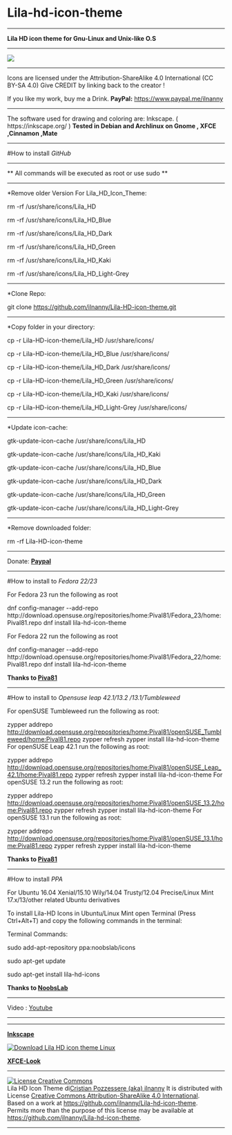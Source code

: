 
# Lila-hd-icon-theme
<hr align=”left” size=”1″ width=”300″ color=”red” noshade>
<b>Lila HD icon theme for Gnu-Linux and Unix-like O.S</b>
<hr align=”left” size=”1″ width=”300″ color=”red” noshade>
<img src="https://github.com/ilnanny/Lila-HD-icon-theme/blob/master/Lila-HD-Icon-theme-3.0-Preview.png
?raw=true"Lila HD icon Theme Master"> 

<hr align=”left” size=”1″ width=”300″ color=”red” noshade>
Icons are licensed under the Attribution-ShareAlike 4.0 International (CC BY-SA 4.0)
Give CREDIT by linking back to the creator !

If you like my work, buy me a Drink.
<b>PayPal:</b>
https://www.paypal.me/ilnanny
<hr align=”left” size=”1″ width=”300″ color=”red” noshade>
The software used for drawing and coloring are: Inkscape. ( https://inkscape.org/ )
<b>Tested in Debian and Archlinux on Gnome , XFCE ,Cinnamon ,Mate </b>
<hr align=”left” size=”1″ width=”300″ color=”red” noshade>

#How to install *GitHub*
<hr align=”left” size=”1″ width=”300″ color=”red” noshade>
** All commands will be executed as root or use sudo **
<hr align=”left” size=”1″ width=”300″ color=”red” noshade>
*Remove older Version For Lila_HD_Icon_Theme:

 <P>rm -rf /usr/share/icons/Lila_HD</P>
 <P>rm -rf /usr/share/icons/Lila_HD_Blue</P>
 <P>rm -rf /usr/share/icons/Lila_HD_Dark</P>
 <P>rm -rf /usr/share/icons/Lila_HD_Green</P>
 <P>rm -rf /usr/share/icons/Lila_HD_Kaki</P>
 <P>rm -rf /usr/share/icons/Lila_HD_Light-Grey</P>
<hr align=”left” size=”1″ width=”300″ color=”red” noshade>
*Clone Repo:

 git clone https://github.com/ilnanny/Lila-HD-icon-theme.git
<hr align=”left” size=”1″ width=”300″ color=”red” noshade>
*Copy folder in your directory:
       
<P>cp -r Lila-HD-icon-theme/Lila_HD /usr/share/icons/</P>
<P>cp -r Lila-HD-icon-theme/Lila_HD_Blue /usr/share/icons/</P>
<P>cp -r Lila-HD-icon-theme/Lila_HD_Dark /usr/share/icons/</P>
<P>cp -r Lila-HD-icon-theme/Lila_HD_Green /usr/share/icons/</P>
<P>cp -r Lila-HD-icon-theme/Lila_HD_Kaki /usr/share/icons/</P>
<P>cp -r Lila-HD-icon-theme/Lila_HD_Light-Grey /usr/share/icons/</P>
<hr align=”left” size=”1″ width=”300″ color=”red” noshade></P>
*Update icon-cache:

<P>gtk-update-icon-cache /usr/share/icons/Lila_HD</P>
<P>gtk-update-icon-cache /usr/share/icons/Lila_HD_Kaki</P>
<P>gtk-update-icon-cache /usr/share/icons/Lila_HD_Blue</P>
<P>gtk-update-icon-cache /usr/share/icons/Lila_HD_Dark</P>
<P>gtk-update-icon-cache /usr/share/icons/Lila_HD_Green</P>
<P>gtk-update-icon-cache /usr/share/icons/Lila_HD_Light-Grey</P>
<hr align=”left” size=”1″ width=”300″ color=”red” noshade>
*Remove downloaded folder:

 rm -rf Lila-HD-icon-theme
<hr align=”left” size=”1″ width=”300″ color=”red” noshade>

Donate:
<b><a href="https://www.paypal.me/ilnanny" target="_blank">Paypal</a></b>

<hr align=”left” size=”1″ width=”300″ color=”red” noshade>

#How to install to *Fedora 22/23*
<P>For Fedora 23 run the following as root</P>
dnf config-manager --add-repo http://download.opensuse.org/repositories/home:Pival81/Fedora_23/home:Pival81.repo
dnf install lila-hd-icon-theme

<P>For Fedora 22 run the following as root</P>
dnf config-manager --add-repo http://download.opensuse.org/repositories/home:Pival81/Fedora_22/home:Pival81.repo
dnf install lila-hd-icon-theme

<b>Thanks to <b><a href="https://github.com/Pival81" target="_blank">Piva81</a></b></b>
<hr align=”left” size=”1″ width=”300″ color=”red” noshade>

#How to install to *Opensuse leap 42.1/13.2 /13.1/Tumbleweed*

For openSUSE Tumbleweed run the following as root:

zypper addrepo http://download.opensuse.org/repositories/home:Pival81/openSUSE_Tumbleweed/home:Pival81.repo
zypper refresh
zypper install lila-hd-icon-theme
For openSUSE Leap 42.1 run the following as root:

zypper addrepo http://download.opensuse.org/repositories/home:Pival81/openSUSE_Leap_42.1/home:Pival81.repo
zypper refresh
zypper install lila-hd-icon-theme
For openSUSE 13.2 run the following as root:

zypper addrepo http://download.opensuse.org/repositories/home:Pival81/openSUSE_13.2/home:Pival81.repo
zypper refresh
zypper install lila-hd-icon-theme
For openSUSE 13.1 run the following as root:

zypper addrepo http://download.opensuse.org/repositories/home:Pival81/openSUSE_13.1/home:Pival81.repo
zypper refresh
zypper install lila-hd-icon-theme

<b>Thanks to <b><a href="https://github.com/Pival81" target="_blank">Piva81</a></b></b>

<hr align=”left” size=”1″ width=”300″ color=”red” noshade>

#How to install *PPA*
<P>For Ubuntu 16.04 Xenial/15.10 Wily/14.04 Trusty/12.04 Precise/Linux Mint 17.x/13/other related Ubuntu derivatives</P>
<P>To install Lila-HD Icons in Ubuntu/Linux Mint open Terminal (Press Ctrl+Alt+T) and copy the following commands in the terminal:</P>
<P>Terminal Commands:</P>
<P>sudo add-apt-repository ppa:noobslab/icons</P>
<P>sudo apt-get update</P>
<P>sudo apt-get install lila-hd-icons</P>
<b> Thanks to  <a href="http://www.noobslab.com/" target="_blank">NoobsLab</a> </b>
<hr align=”left” size=”1″ width=”300″ color=”red” noshade>
Video : <a href="https://www.youtube.com/watch?v=oF1cSRwulas" target="_blank">Youtube</a>
<hr align=”left” size=”1″ width=”300″ color=”red” noshade>

<hr align=”left” size=”1″ width=”300″ color=”red” noshade>

<meta name="pling-site-verification" content="28b49771eb7de6cc3242bd18961a718f" />
<b><a href="https://inkscape.org/it/~ilnanny/%E2%98%85lila-hd-icon-theme-for-gnu-linux-and-unix-os" target="_blank">Inkscape</a></b>

<a href="https://sourceforge.net/p/lila-hd-icontheme/" rel="nofollow"><img alt="Download Lila HD icon theme Linux " src="https://sourceforge.net/sflogo.php?type=8&group_id=2676798"></a>

<meta name="pling-site-verification" content="28b49771eb7de6cc3242bd18961a718f" />
<b><a href="https://www.xfce-look.org/p/1015803/" target="_blank">XFCE-Look</a></b>

<hr align=”left” size=”1″ width=”300″ color=”red” noshade>
<a rel="license" href="http://creativecommons.org/licenses/by-sa/4.0/"><img alt="License Creative Commons" style="border-width:0" src="https://i.creativecommons.org/l/by-sa/4.0/88x31.png" /></a><br /><span xmlns:dct="http://purl.org/dc/terms/" href="http://purl.org/dc/dcmitype/StillImage" property="dct:title" rel="dct:type">Lila HD Icon Theme</span> di<a xmlns:cc="http://creativecommons.org/ns#" href="https://github.com/ilnanny/Lila-hd-icon-theme" property="cc:attributionName" rel="cc:attributionURL">Cristian Pozzessere (aka) ilnanny</a> It is distributed with License <a rel="license" href="http://creativecommons.org/licenses/by-sa/4.0/">Creative Commons Attribution-ShareAlike 4.0 International</a>.<br />Based on a work at <a xmlns:dct="http://purl.org/dc/terms/" href="https://github.com/ilnanny/Lila-hd-icon-theme" rel="dct:source">https://github.com/ilnanny/Lila-hd-icon-theme</a>.<br />Permits more than the purpose of this license may be available at <a xmlns:cc="http://creativecommons.org/ns#" href="https://github.com/ilnanny/Lila-hd-icon-theme" rel="cc:morePermissions">https://github.com/ilnanny/Lila-hd-icon-theme</a>.
<hr align=”left” size=”1″ width=”300″ color=”red” noshade>


